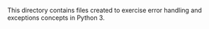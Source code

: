 This directory contains files created to exercise error handling and exceptions concepts in Python 3.